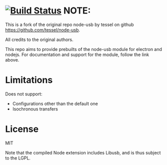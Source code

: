 [![Build Status](https://travis-ci.org/Nishkalkashyap/node-usb.svg?branch=master)](https://travis-ci.org/Nishkalkashyap/node-usb)
NOTE:
===============================
This is a fork of the original repo node-usb by tessel on github https://github.com/tessel/node-usb. 

All credits to the original authors. 

This repo aims to provide prebuilts of the node-usb module for electron and nodejs. For documentation and support for the module, follow the link above.


Limitations
===========

Does not support:

  - Configurations other than the default one
  - Isochronous transfers

License
=======

MIT

Note that the compiled Node extension includes Libusb, and is thus subject to the LGPL.
